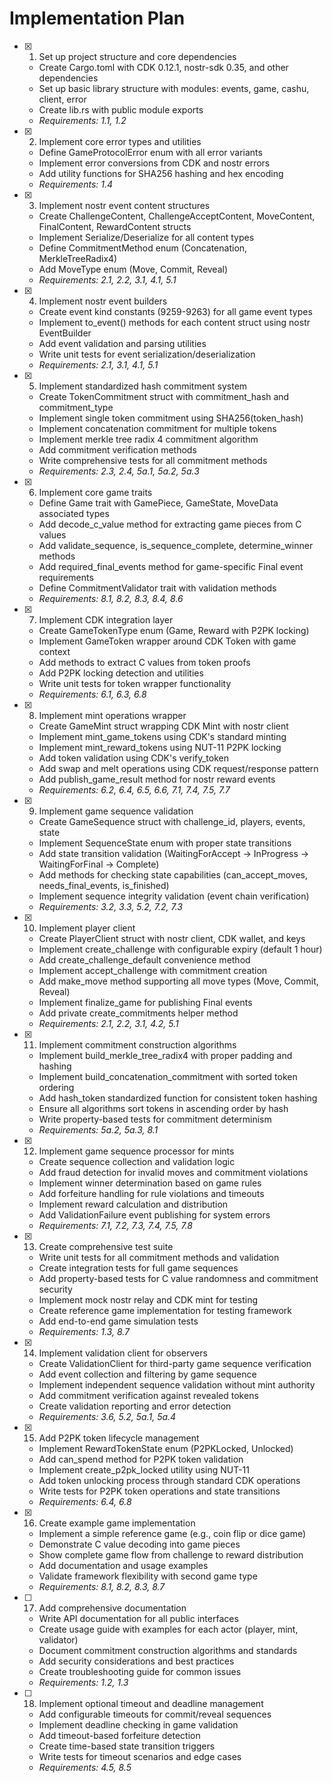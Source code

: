 # Implementation Plan

- [x] 1. Set up project structure and core dependencies

  - Create Cargo.toml with CDK 0.12.1, nostr-sdk 0.35, and other dependencies
  - Set up basic library structure with modules: events, game, cashu, client, error
  - Create lib.rs with public module exports
  - _Requirements: 1.1, 1.2_

- [x] 2. Implement core error types and utilities

  - Define GameProtocolError enum with all error variants
  - Implement error conversions from CDK and nostr errors
  - Add utility functions for SHA256 hashing and hex encoding
  - _Requirements: 1.4_

- [x] 3. Implement nostr event content structures

  - Create ChallengeContent, ChallengeAcceptContent, MoveContent, FinalContent, RewardContent structs
  - Implement Serialize/Deserialize for all content types
  - Define CommitmentMethod enum (Concatenation, MerkleTreeRadix4)
  - Add MoveType enum (Move, Commit, Reveal)
  - _Requirements: 2.1, 2.2, 3.1, 4.1, 5.1_

- [x] 4. Implement nostr event builders

  - Create event kind constants (9259-9263) for all game event types
  - Implement to_event() methods for each content struct using nostr EventBuilder
  - Add event validation and parsing utilities
  - Write unit tests for event serialization/deserialization
  - _Requirements: 2.1, 3.1, 4.1, 5.1_

- [x] 5. Implement standardized hash commitment system

  - Create TokenCommitment struct with commitment_hash and commitment_type
  - Implement single token commitment using SHA256(token_hash)
  - Implement concatenation commitment for multiple tokens
  - Implement merkle tree radix 4 commitment algorithm
  - Add commitment verification methods
  - Write comprehensive tests for all commitment methods
  - _Requirements: 2.3, 2.4, 5a.1, 5a.2, 5a.3_

- [x] 6. Implement core game traits

  - Define Game trait with GamePiece, GameState, MoveData associated types
  - Add decode_c_value method for extracting game pieces from C values
  - Add validate_sequence, is_sequence_complete, determine_winner methods
  - Add required_final_events method for game-specific Final event requirements
  - Define CommitmentValidator trait with validation methods
  - _Requirements: 8.1, 8.2, 8.3, 8.4, 8.6_

- [x] 7. Implement CDK integration layer

  - Create GameTokenType enum (Game, Reward with P2PK locking)
  - Implement GameToken wrapper around CDK Token with game context
  - Add methods to extract C values from token proofs
  - Add P2PK locking detection and utilities
  - Write unit tests for token wrapper functionality
  - _Requirements: 6.1, 6.3, 6.8_

- [x] 8. Implement mint operations wrapper

  - Create GameMint struct wrapping CDK Mint with nostr client
  - Implement mint_game_tokens using CDK's standard minting
  - Implement mint_reward_tokens using NUT-11 P2PK locking
  - Add token validation using CDK's verify_token
  - Add swap and melt operations using CDK request/response pattern
  - Add publish_game_result method for nostr reward events
  - _Requirements: 6.2, 6.4, 6.5, 6.6, 7.1, 7.4, 7.5, 7.7_

- [x] 9. Implement game sequence validation

  - Create GameSequence struct with challenge_id, players, events, state
  - Implement SequenceState enum with proper state transitions
  - Add state transition validation (WaitingForAccept → InProgress → WaitingForFinal → Complete)
  - Add methods for checking state capabilities (can_accept_moves, needs_final_events, is_finished)
  - Implement sequence integrity validation (event chain verification)
  - _Requirements: 3.2, 3.3, 5.2, 7.2, 7.3_

- [x] 10. Implement player client

  - Create PlayerClient struct with nostr client, CDK wallet, and keys
  - Implement create_challenge with configurable expiry (default 1 hour)
  - Add create_challenge_default convenience method
  - Implement accept_challenge with commitment creation
  - Add make_move method supporting all move types (Move, Commit, Reveal)
  - Implement finalize_game for publishing Final events
  - Add private create_commitments helper method
  - _Requirements: 2.1, 2.2, 3.1, 4.2, 5.1_

- [x] 11. Implement commitment construction algorithms

  - Implement build_merkle_tree_radix4 with proper padding and hashing
  - Implement build_concatenation_commitment with sorted token ordering
  - Add hash_token standardized function for consistent token hashing
  - Ensure all algorithms sort tokens in ascending order by hash
  - Write property-based tests for commitment determinism
  - _Requirements: 5a.2, 5a.3, 8.1_

- [x] 12. Implement game sequence processor for mints

  - Create sequence collection and validation logic
  - Add fraud detection for invalid moves and commitment violations
  - Implement winner determination based on game rules
  - Add forfeiture handling for rule violations and timeouts
  - Implement reward calculation and distribution
  - Add ValidationFailure event publishing for system errors
  - _Requirements: 7.1, 7.2, 7.3, 7.4, 7.5, 7.8_

- [x] 13. Create comprehensive test suite

  - Write unit tests for all commitment methods and validation
  - Create integration tests for full game sequences
  - Add property-based tests for C value randomness and commitment security
  - Implement mock nostr relay and CDK mint for testing
  - Create reference game implementation for testing framework
  - Add end-to-end game simulation tests
  - _Requirements: 1.3, 8.7_

- [x] 14. Implement validation client for observers

  - Create ValidationClient for third-party game sequence verification
  - Add event collection and filtering by game sequence
  - Implement independent sequence validation without mint authority
  - Add commitment verification against revealed tokens
  - Create validation reporting and error detection
  - _Requirements: 3.6, 5.2, 5a.1, 5a.4_

- [x] 15. Add P2PK token lifecycle management

  - Implement RewardTokenState enum (P2PKLocked, Unlocked)
  - Add can_spend method for P2PK token validation
  - Implement create_p2pk_locked utility using NUT-11
  - Add token unlocking process through standard CDK operations
  - Write tests for P2PK token operations and state transitions
  - _Requirements: 6.4, 6.8_

- [x] 16. Create example game implementation

  - Implement a simple reference game (e.g., coin flip or dice game)
  - Demonstrate C value decoding into game pieces
  - Show complete game flow from challenge to reward distribution
  - Add documentation and usage examples
  - Validate framework flexibility with second game type
  - _Requirements: 8.1, 8.2, 8.3, 8.7_

- [ ] 17. Add comprehensive documentation

  - Write API documentation for all public interfaces
  - Create usage guide with examples for each actor (player, mint, validator)
  - Document commitment construction algorithms and standards
  - Add security considerations and best practices
  - Create troubleshooting guide for common issues
  - _Requirements: 1.2, 1.3_

- [ ] 18. Implement optional timeout and deadline management
  - Add configurable timeouts for commit/reveal sequences
  - Implement deadline checking in game validation
  - Add timeout-based forfeiture detection
  - Create time-based state transition triggers
  - Write tests for timeout scenarios and edge cases
  - _Requirements: 4.5, 8.5_
